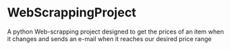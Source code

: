 # WebScrappingProject
A python Web-scrapping project designed to get the prices of an item when it changes and sends an e-mail when it reaches our desired price range
